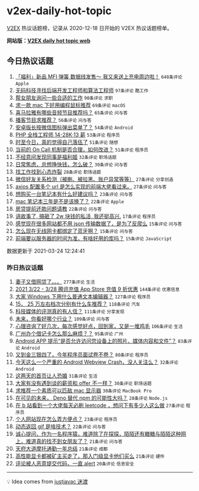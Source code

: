 # v2ex-daily-hot-topic

[V2EX](https://www.v2ex.com/) 热议话题榜，记录从 2020-12-18 日开始的 V2EX 热议话题榜单。

**网站版：[V2EX daily hot topic web](https://boojack.github.io/v2ex-daily-hot-topic-web/)**

## 今日热议话题

<!-- TODAY BEGIN -->

1. [「福利」新品 MFI 弹簧 数据线发售～ 我又来送上充电周边啦！](https://www.v2ex.com/t/764624) `648条评论` `Apple`
1. [无码科技寻找后端开发工程师和算法工程师](https://www.v2ex.com/t/764662) `97条评论` `酷工作`
1. [帮女朋友询问一些合适的工作](https://www.v2ex.com/t/764478) `90条评论` `求职`
1. [求一款 mac 下好用编程鼠标推荐](https://www.v2ex.com/t/764509) `69条评论` `macOS`
1. [喜马拉雅有哪些音频节目推荐吗？](https://www.v2ex.com/t/764483) `65条评论` `问与答`
1. [播客节目求推荐？](https://www.v2ex.com/t/764522) `56条评论` `问与答`
1. [安卓版长按微信图标弹出菜单了？](https://www.v2ex.com/t/764504) `54条评论` `Android`
1. [PHP 全栈工程师 14-28K·13 薪](https://www.v2ex.com/t/764601) `53条评论` `程序员`
1. [时至今日，真的觉得自己落伍了](https://www.v2ex.com/t/764683) `51条评论` `随想`
1. [当前的 On Call 机制是否合理，如何改进？](https://www.v2ex.com/t/764466) `51条评论` `程序员`
1. [不经意间发现同事是福利姬](https://www.v2ex.com/t/764724) `32条评论` `职场话题`
1. [日常焦虑，总想挣快钱，怎么破？](https://www.v2ex.com/t/764652) `30条评论` `问与答`
1. [找工作找到心态炸裂](https://www.v2ex.com/t/764726) `28条评论` `职场话题`
1. [微信好友关系检测（被删、被拉黑、账户异常等等）](https://www.v2ex.com/t/764563) `27条评论` `分享创造`
1. [axios 配置多个 url 是怎么实现的前端大佬看过来。](https://www.v2ex.com/t/764524) `27条评论` `问与答`
1. [想购买一台笔记本有什么好建议吗？](https://www.v2ex.com/t/764465) `23条评论` `问与答`
1. [mac 笔记本三年是不是该换了？](https://www.v2ex.com/t/764696) `22条评论` `Apple`
1. [房贷提前还款问题请教](https://www.v2ex.com/t/764658) `22条评论` `问与答`
1. [讲故事了, 搞砸了 2w 块钱的私活, 我还挺高兴.](https://www.v2ex.com/t/764686) `17条评论` `程序员`
1. [感觉现在很多网站都不用 json 传输数据了，是为了反爬么](https://www.v2ex.com/t/764716) `15条评论` `问与答`
1. [怎么现在无线网卡都绑定了蓝牙啊？](https://www.v2ex.com/t/764700) `15条评论` `问与答`
1. [前端要以服务器的时间为准，有啥好用的库吗？](https://www.v2ex.com/t/764592) `15条评论` `JavaScript`

数据更新于 2021-03-24 12:24:41

<!-- TODAY END -->

### 昨日热议话题

<!-- YESTERDAY BEGIN -->

1. [妻子又借网贷了。。。](https://www.v2ex.com/t/764250) `277条评论` `生活`
1. [2021 3/22 - 3/28 腾讯充值 App Store 充值 9 折优惠](https://www.v2ex.com/t/764122) `144条评论` `优惠信息`
1. [大家 Windows 下用什么普通文本编辑器？](https://www.v2ex.com/t/764246) `127条评论` `程序员`
1. [15， 25 万左右档次分别有什么车推荐？](https://www.v2ex.com/t/764121) `118条评论` `汽车`
1. [科技媒体的评测真的有人信？](https://www.v2ex.com/t/764120) `111条评论` `分享发现`
1. [未来，你看好哪个行业？](https://www.v2ex.com/t/764185) `109条评论` `问与答`
1. [心理咨询了好几次，每次感觉好点，回到家，又是一堆鸡毛](https://www.v2ex.com/t/764134) `106条评论` `生活`
1. [广州办个借记卡怎么那么麻烦？？](https://www.v2ex.com/t/764149) `95条评论` `广州`
1. [Android APP 提示“是否允许访问您设备上的照片、媒体内容和文件”？](https://www.v2ex.com/t/764119) `83条评论` `Android`
1. [又到金三银四了，今年程序员面试卷不卷？](https://www.v2ex.com/t/764224) `80条评论` `程序员`
1. [今天这么一个严重的 Android Webview Crash，没人关注么？](https://www.v2ex.com/t/764397) `32条评论` `Android`
1. [这两天的首页让人恐婚](https://www.v2ex.com/t/764339) `31条评论` `生活`
1. [大家有没有遇到谈的薪资和 offer 不一样？](https://www.v2ex.com/t/764163) `30条评论` `职场话题`
1. [求推荐一个素质可以匹敌 mac 显示器](https://www.v2ex.com/t/764154) `30条评论` `MacBook Pro`
1. [在可见的未来， Deno 替代 npm 的可能性大吗？](https://www.v2ex.com/t/764184) `28条评论` `Node.js`
1. [在 b 站看到一个大佬每天必刷 leetcode ，想问下有多少人这么做](https://www.v2ex.com/t/764432) `27条评论` `程序员`
1. [个人网站现在怎么弄方便点？](https://www.v2ex.com/t/764293) `23条评论` `程序员`
1. [动态返回 gif 是啥技术？](https://www.v2ex.com/t/764351) `22条评论` `问与答`
1. [诚心提问，作为一名程序猿，难道除了在探探，陌陌还有糖糖与陌陌这种网上，难道真的找不到女朋友了？](https://www.v2ex.com/t/764329) `21条评论` `问与答`
1. [天府大道摩托通勤一年总结](https://www.v2ex.com/t/764168) `21条评论` `成都`
1. [高性能显卡都被矿主买走了，那入门级显卡他们买么](https://www.v2ex.com/t/764148) `21条评论` `硬件`
1. [评论被人恶意提交代码，一直 alert](https://www.v2ex.com/t/764367) `20条评论` `信息安全`

<!-- YESTERDAY END -->

---

💡 Idea comes from [justjavac 迷渡](https://github.com/justjavac/)
